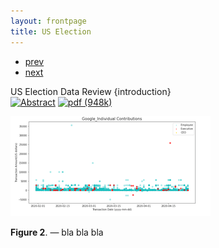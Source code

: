 ```yaml
---
layout: frontpage
title: US Election
---
```


<div class="navbar">
  <div class="navbar-inner">
      <ul class="nav">
          <li><a href="poster.html">prev</a></li>
          <li><a href="stockprice.html">next</a></li>
      </ul>
  </div>
</div>

US Election Data Review
 {introduction} <br/>
[![Abstract](../icons16/pubmed-icon.png)]()
[![pdf (948k)](../icons16/pdf-icon.png)]()

[![US Election Data](../../assets/publpics/election1.png)]()

**Figure 2**. &mdash; bla bla bla
